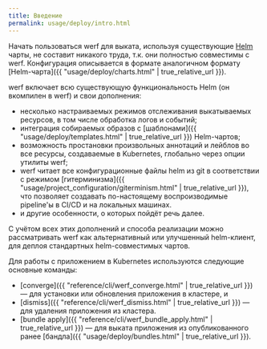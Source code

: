 ```yaml
---
title: Введение
permalink: usage/deploy/intro.html
---
```


Начать пользоваться werf для выката, используя существующие [Helm](https://helm.sh) чарты, не составит никакого труда, т.к. они полностью совместимы с werf. Конфигурация описывается в формате аналогичном формату [Helm-чарта]({{ "usage/deploy/charts.html" | true_relative_url }}).

werf включает всю существующую функциональность Helm (он вкомпилен в werf) и свои дополнения:

- несколько настраиваемых режимов отслеживания выкатываемых ресурсов, в том числе обработка логов и событий;
- интеграция собираемых образов с [шаблонами]({{ "usage/deploy/templates.html" | true_relative_url }}) Helm-чартов;
- возможность простановки произвольных аннотаций и лейблов во все ресурсы, создаваемые в Kubernetes, глобально через опции утилиты werf;
- werf читает все конфигурационные файлы helm из git в соответствии с режимом [гитерминизма]({{ "usage/project_configuration/giterminism.html" | true_relative_url }}), что позволяет создавать по-настоящему воспроизводимые pipeline'ы в CI/CD и на локальных машинах.
- и другие особенности, о которых пойдёт речь далее.

С учётом всех этих дополнений и способа реализации можно рассматривать werf как альтернативный или улучшенный helm-клиент, для деплоя стандартных helm-совместимых чартов.

Для работы с приложением в Kubernetes используются следующие основные команды:

- [converge]({{ "reference/cli/werf_converge.html" | true_relative_url }}) — для установки или обновления приложения в кластере, и
- [dismiss]({{ "reference/cli/werf_dismiss.html" | true_relative_url }}) — для удаления приложения из кластера.
- [bundle apply]({{ "reference/cli/werf_bundle_apply.html" | true_relative_url }}) — для выката приложения из опубликованного ранее [бандла]({{ "usage/deploy/bundles.html" | true_relative_url }}).
